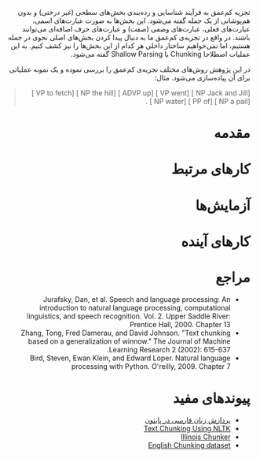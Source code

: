 <div dir=rtl>

تجزیه کم‌عمق به فرآیند شناسایی و رده‌بندی بخش‌های سطحی (غیر درختی) و بدون هم‌پوشانی از یک جمله گفته می‌شود. این بخش‌ها به صورت عبارت‌های اسمی، عبارت‌های فعلی، عبارت‌های وصفی (صفت) و عبارت‌های حرف اضافه‌ای می‌توانند باشند. در واقع در تجزیه‌ی کم‌عمق ما به دنبال پیدا کردن بخش‌های اصلی نحوی در جمله هستیم، اما نمی‌خواهیم ساختار داخلی هر کدام از این بخش‌ها را نیز کشف کنیم. به این عملیات اصطلاحا Chunking یا Shallow Parsing گفته می‌شود.

در این پژوهش روش‌های مختلف تجزیه‌ی کم‌عمق را بررسی نموده و یک نمونه عملیاتی برای آن پیاده‌سازی می‌شود.  مثال:

>  [NP Jack and Jill ] [VP went ] [ADVP up ] [NP the hill ] [VP to fetch ] [NP a pail ] [PP of ] [NP water ] .

# مقدمه

# کارهای مرتبط

# آزمایش‌ها

# کارهای آینده

# مراجع
+ Jurafsky, Dan, et al. Speech and language processing: An introduction to natural language processing, computational linguistics, and speech recognition. Vol. 2. Upper Saddle River: Prentice Hall, 2000. Chapter 13
+ Zhang, Tong, Fred Damerau, and David Johnson. "Text chunking based on a generalization of winnow." The Journal of Machine Learning Research 2 (2002): 615-637.
+ Bird, Steven, Ewan Klein, and Edward Loper. Natural language processing with Python. O'reilly, 2009. Chapter 7

# پیوندهای مفید
+ [پردازش زبان فارسی در پایتون](http://www.sobhe.ir/hazm)
+ [Text Chunking Using NLTK](http://www.eecis.udel.edu/~trnka/CISC889-11S/lectures/dongqing-chunking.pdf)
+ [Illinois Chunker](http://cogcomp.cs.illinois.edu/page/software_view/13)
+ [English Chunking dataset](ftp://ftp.cis.upenn.edu/pub/chunker/)
